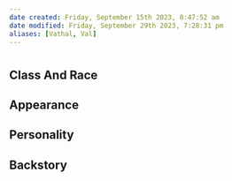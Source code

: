 ```yaml
---
date created: Friday, September 15th 2023, 8:47:52 am
date modified: Friday, September 29th 2023, 7:28:31 pm
aliases: [Vathal, Val]
---
```

# 
## Class And Race

## Appearance

## Personality

## Backstory
